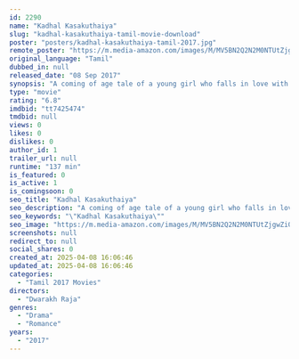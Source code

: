 ```yaml
---
id: 2290
name: "Kadhal Kasakuthaiya"
slug: "kadhal-kasakuthaiya-tamil-movie-download"
poster: "posters/kadhal-kasakuthaiya-tamil-2017.jpg"
remote_poster: "https://m.media-amazon.com/images/M/MV5BN2Q2N2M0NTUtZjgwZi00ZTE0LTgxYWEtN2MzNWYyNjFlN2Q2XkEyXkFqcGdeQXVyMzYxOTQ3MDg@._V1_SX300.jpg"
original_language: "Tamil"
dubbed_in: null
released_date: "08 Sep 2017"
synopsis: "A coming of age tale of a young girl who falls in love with an IT guy, 8 years elder to her."
type: "movie"
rating: "6.8"
imdbid: "tt7425474"
tmdbid: null
views: 0
likes: 0
dislikes: 0
author_id: 1
trailer_url: null
runtime: "137 min"
is_featured: 0
is_active: 1
is_comingsoon: 0
seo_title: "Kadhal Kasakuthaiya"
seo_description: "A coming of age tale of a young girl who falls in love with an IT guy, 8 years elder to her."
seo_keywords: "\"Kadhal Kasakuthaiya\""
seo_image: "https://m.media-amazon.com/images/M/MV5BN2Q2N2M0NTUtZjgwZi00ZTE0LTgxYWEtN2MzNWYyNjFlN2Q2XkEyXkFqcGdeQXVyMzYxOTQ3MDg@._V1_SX300.jpg"
screenshots: null
redirect_to: null
social_shares: 0
created_at: 2025-04-08 16:06:46
updated_at: 2025-04-08 16:06:46
categories:
  - "Tamil 2017 Movies"
directors:
  - "Dwarakh Raja"
genres:
  - "Drama"
  - "Romance"
years:
  - "2017"
---
```

